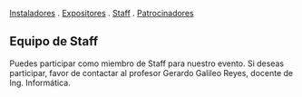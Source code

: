 [Instaladores](./instaladores.md) . [Expositores](./expositores) . [Staff](./staff.md) . [Patrocinadores](./patrocinadores.md)

## Equipo de Staff
Puedes participar como miembro de Staff para nuestro evento.
Si deseas participar, favor de contactar al profesor Gerardo Galileo Reyes, docente de Ing. Informática.
